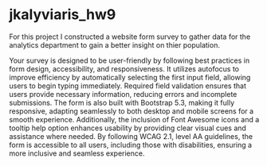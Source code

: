 # jkalyviaris_hw9

For this project I constructed a website form survey to gather data for the analytics department to gain a better insight on thier population.

Your survey is designed to be user-friendly by following best practices in form design, accessibility, and responsiveness. It utilizes autofocus to improve efficiency by automatically selecting the first input field, allowing users to begin typing immediately. Required field validation ensures that users provide necessary information, reducing errors and incomplete submissions. The form is also built with Bootstrap 5.3, making it fully responsive, adapting seamlessly to both desktop and mobile screens for a smooth experience. Additionally, the inclusion of Font Awesome icons and a tooltip help option enhances usability by providing clear visual cues and assistance where needed. By following WCAG 2.1, level AA guidelines, the form is accessible to all users, including those with disabilities, ensuring a more inclusive and seamless experience.
